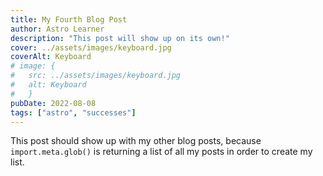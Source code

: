 ```yaml
---
title: My Fourth Blog Post
author: Astro Learner
description: "This post will show up on its own!"
cover: ../assets/images/keyboard.jpg
coverAlt: Keyboard
# image: {
#   src: ../assets/images/keyboard.jpg
#   alt: Keyboard
#   }
pubDate: 2022-08-08
tags: ["astro", "successes"]
---
```

This post should show up with my other blog posts, because `import.meta.glob()` is returning a list of all my posts in order to create my list.